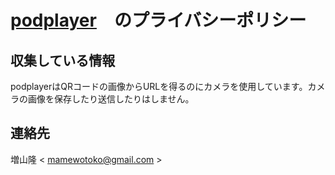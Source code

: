 # [podplayer](https://play.google.com/store/apps/details?id=com.mamewo.podplayer0)　のプライバシーポリシー

## 収集している情報
podplayerはQRコードの画像からURLを得るのにカメラを使用しています。カメラの画像を保存したり送信したりはしません。

## 連絡先
増山隆 < mamewotoko@gmail.com >
